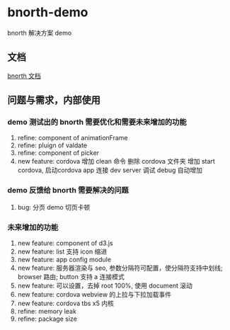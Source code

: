 # bnorth-demo

bnorth 解决方案 demo

## 文档

[bnorth 文档](//able99.github.io/#cbnorth)

## 问题与需求，内部使用

### demo 测试出的 bnorth 需要优化和需要未来增加的功能

1. refine: component of animationFrame
1. refine: pluign of valdate
1. refine: component of picker
1. new feature: 
cordova 增加 clean 命令 删除 cordova 文件夹
增加 start cordova, 启动cordova app 连接 dev server 调试
debug 自动增加 <allow-navigation href="*" />

### demo 反馈给 bnorth 需要解决的问题
1. bug: 分页 demo 切页卡顿

### 未来增加的功能
1. new feature: component of d3.js 
1. new feature: list 支持 icon 缩进
1. new feature: app config module
1. new feature: 服务器渲染与 seo, 参数分隔符可配置，使分隔符支持中划线; browser 路由; button 支持 a 连接模式
1. new feature: 可以设置，去掉 root 100%, 使用 document 滚动
1. new feature: cordova webview 的上拉与下拉加载事件
1. new feature: cordova tbs x5 内核
1. refine: memory leak
1. refine: package size
